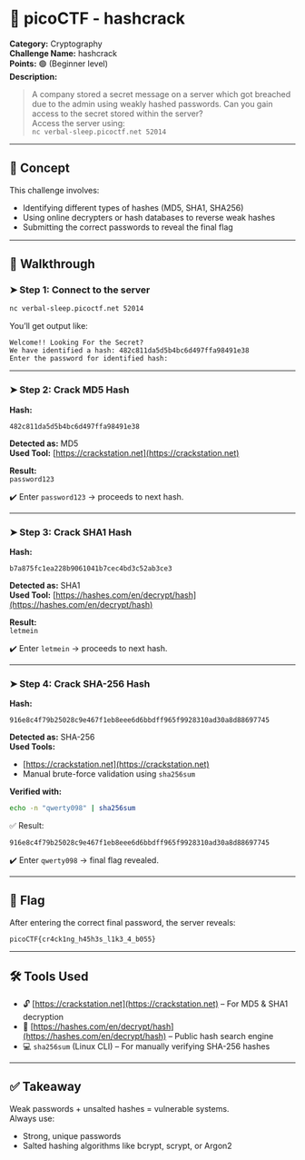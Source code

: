 # 📁 picoCTF - hashcrack

**Category:** Cryptography  
**Challenge Name:** hashcrack  
**Points:** 🟢 (Beginner level)  
**Description:**
> A company stored a secret message on a server which got breached due to the admin using weakly hashed passwords. Can you gain access to the secret stored within the server?  
> Access the server using:  
> `nc verbal-sleep.picoctf.net 52014`

---

## 🧠 Concept

This challenge involves:
- Identifying different types of hashes (MD5, SHA1, SHA256)
- Using online decrypters or hash databases to reverse weak hashes
- Submitting the correct passwords to reveal the final flag

---

## 🧪 Walkthrough

### ➤ Step 1: Connect to the server

```bash
nc verbal-sleep.picoctf.net 52014
```

You’ll get output like:

```
Welcome!! Looking For the Secret?
We have identified a hash: 482c811da5d5b4bc6d497ffa98491e38
Enter the password for identified hash:
```

---

### ➤ Step 2: Crack MD5 Hash

**Hash:**
```
482c811da5d5b4bc6d497ffa98491e38
```

**Detected as:** MD5  
**Used Tool:** [https://crackstation.net](https://crackstation.net)

**Result:**  
`password123`

✔️ Enter `password123` → proceeds to next hash.

---

### ➤ Step 3: Crack SHA1 Hash

**Hash:**
```
b7a875fc1ea228b9061041b7cec4bd3c52ab3ce3
```

**Detected as:** SHA1  
**Used Tool:** [https://hashes.com/en/decrypt/hash](https://hashes.com/en/decrypt/hash)

**Result:**  
`letmein`

✔️ Enter `letmein` → proceeds to next hash.

---

### ➤ Step 4: Crack SHA-256 Hash

**Hash:**
```
916e8c4f79b25028c9e467f1eb8eee6d6bbdff965f9928310ad30a8d88697745
```

**Detected as:** SHA-256  
**Used Tools:**
- [https://crackstation.net](https://crackstation.net)
- Manual brute-force validation using `sha256sum`

**Verified with:**
```bash
echo -n "qwerty098" | sha256sum
```

✅ Result:
```
916e8c4f79b25028c9e467f1eb8eee6d6bbdff965f9928310ad30a8d88697745
```

✔️ Enter `qwerty098` → final flag revealed.

---

## 🏁 Flag

After entering the correct final password, the server reveals:

```
picoCTF{cr4ck1ng_h45h3s_l1k3_4_b055}
```

---

## 🛠️ Tools Used

- 🔓 [https://crackstation.net](https://crackstation.net) – For MD5 & SHA1 decryption
- 🧩 [https://hashes.com/en/decrypt/hash](https://hashes.com/en/decrypt/hash) – Public hash search engine
- 💻 `sha256sum` (Linux CLI) – For manually verifying SHA-256 hashes

---

## ✅ Takeaway

Weak passwords + unsalted hashes = vulnerable systems.  
Always use:
- Strong, unique passwords
- Salted hashing algorithms like bcrypt, scrypt, or Argon2


